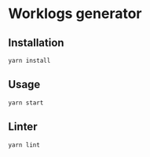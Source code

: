 # Worklogs generator


## Installation

    yarn install


## Usage

    yarn start


## Linter

    yarn lint
